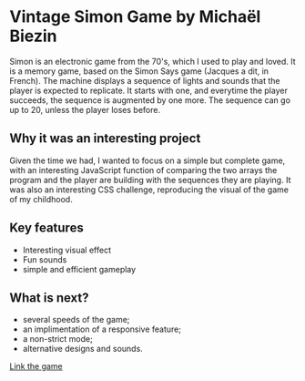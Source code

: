 #  Vintage Simon Game by Michaël Biezin

Simon is an electronic game from the 70's, which I used to play and loved. It is a memory game, based on the Simon Says game (Jacques a dit, in French).
The machine displays a sequence of lights and sounds that the player is expected to replicate. It starts with one, and everytime the player succeeds,
the sequence is augmented by one more. The sequence can go up to 20, unless the player loses before.

## Why it was an interesting project

Given the time we had, I wanted to focus on a simple but complete game, with an interesting JavaScript function of comparing the two arrays the program
and the player are building with the sequences they are playing. It was also an interesting CSS challenge, reproducing the visual of the game of my childhood.

## Key features

- Interesting visual effect
- Fun sounds
- simple and efficient gameplay

## What is next?

- several speeds of the game;
- an implimentation of a responsive feature;
- a non-strict mode;
- alternative designs and sounds.

[Link the game](https://themike1972.github.io/Simon-Game/)
